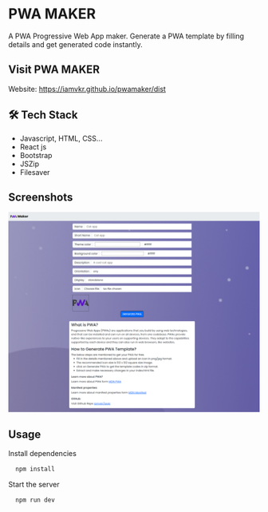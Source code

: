 # PWA MAKER

A PWA Progressive Web App maker. Generate a PWA template by filling details and get generated code instantly.

## Visit PWA MAKER
Website: https://iamvkr.github.io/pwamaker/dist

## 🛠 Tech Stack

- Javascript, HTML, CSS...
- React js
- Bootstrap
- JSZip
- Filesaver

## Screenshots

![App Screenshot](https://raw.githubusercontent.com/iamvkr/pwa-maker/main/Screenshot.png)

## Usage

Install dependencies

```bash
  npm install
```

Start the server

```bash
  npm run dev
```

